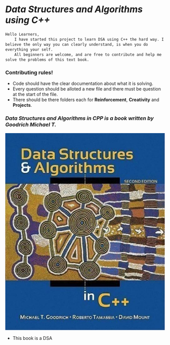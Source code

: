 # _Data Structures and Algorithms using C++_
    
    Hello Learners,
        I have started this project to learn DSA using C++ the hard way. I believe the only way you can clearly understand, is when you do everything your self.
        All beginners are welcome, and are free to contribute and help me solve the problems of this text book.


### Contributing rules!
* Code should have the clear documentation about what it is solving.
* Every question should be alloted a new file and there must be question at the start of the file.
* There should be there folders each for **Reinforcement**,  **Creativity** and **Projects**.

### _Data Structures and Algorithms in CPP is a book written by Goodrich Michael T._
[![Data Structures and Algorithms in CPP](./img/book.jpeg)](https://www.amazon.in/Data-Structures-Algorithms-Michael-Goodrich/dp/0470383275)

- This book is a DSA 

